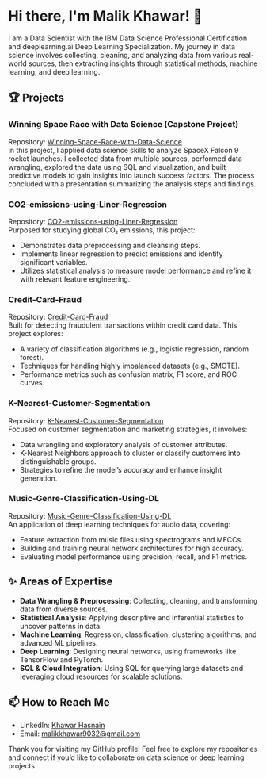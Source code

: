 # Hi there, I'm Malik Khawar! 👋

I am a Data Scientist with the IBM Data Science Professional Certification and deeplearning.ai Deep Learning Specialization. My journey in data science involves collecting, cleaning, and analyzing data from various real-world sources, then extracting insights through statistical methods, machine learning, and deep learning.

## 🏆 Projects

### Winning Space Race with Data Science (Capstone Project)
Repository: [Winning-Space-Race-with-Data-Science](https://github.com/Malik-Khawar/data-science-capstone)  
In this project, I applied data science skills to analyze SpaceX Falcon 9 rocket launches. I collected data from multiple sources, performed data wrangling, explored the data using SQL and visualization, and built predictive models to gain insights into launch success factors. The process concluded with a presentation summarizing the analysis steps and findings.

### CO2-emissions-using-Liner-Regression
Repository: [CO2-emissions-using-Liner-Regression](https://github.com/Malik-Khawar/CO2-emissions-using-Liner-Regression)  
Purposed for studying global CO₂ emissions, this project:
- Demonstrates data preprocessing and cleansing steps.  
- Implements linear regression to predict emissions and identify significant variables.  
- Utilizes statistical analysis to measure model performance and refine it with relevant feature engineering.

### Credit-Card-Fraud
Repository: [Credit-Card-Fraud](https://github.com/Malik-Khawar/Credit-Card-Fraud)  
Built for detecting fraudulent transactions within credit card data. This project explores:
- A variety of classification algorithms (e.g., logistic regression, random forest).  
- Techniques for handling highly imbalanced datasets (e.g., SMOTE).  
- Performance metrics such as confusion matrix, F1 score, and ROC curves.

### K-Nearest-Customer-Segmentation
Repository: [K-Nearest-Customer-Segmentation](https://github.com/Malik-Khawar/K-Nearest-Customer-Segmentation)  
Focused on customer segmentation and marketing strategies, it involves:
- Data wrangling and exploratory analysis of customer attributes.  
- K-Nearest Neighbors approach to cluster or classify customers into distinguishable groups.  
- Strategies to refine the model’s accuracy and enhance insight generation.

### Music-Genre-Classification-Using-DL
Repository: [Music-Genre-Classification-Using-DL](https://github.com/Malik-Khawar/Music-Genre-Classification-Using-DL)  
An application of deep learning techniques for audio data, covering:
- Feature extraction from music files using spectrograms and MFCCs.  
- Building and training neural network architectures for high accuracy.  
- Evaluating model performance using precision, recall, and F1 metrics.

## ✨ Areas of Expertise
- **Data Wrangling & Preprocessing**: Collecting, cleaning, and transforming data from diverse sources.  
- **Statistical Analysis**: Applying descriptive and inferential statistics to uncover patterns in data.  
- **Machine Learning**: Regression, classification, clustering algorithms, and advanced ML pipelines.  
- **Deep Learning**: Designing neural networks, using frameworks like TensorFlow and PyTorch.  
- **SQL & Cloud Integration**: Using SQL for querying large datasets and leveraging cloud resources for scalable solutions.

## 📫 How to Reach Me
- LinkedIn: [Khawar Hasnain](https://www.linkedin.com/in/khawar-hasnain/)
- Email: malikkhawar9032@gmail.com

Thank you for visiting my GitHub profile! Feel free to explore my repositories and connect if you’d like to collaborate on data science or deep learning projects.
